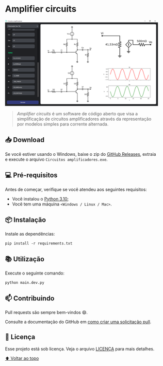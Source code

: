 # Amplifier circuits

<img src="README/main-window.png" alt="exemplo imagem">

> _Amplifier circuits_ é um software de código aberto que visa a simplificação de circuitos amplificadores através da representação por modelos simples para corrente alternada.

## 📥 Download

Se você estiver usando o Windows, baixe o zip do [GitHub Releases](https://github.com/luanws/amplifier-circuits/releases/latest), extraia e execute o arquivo `Circuitos amplificadores.exe`.

## 💻 Pré-requisitos

Antes de começar, verifique se você atendeu aos seguintes requisitos:

* Você instalou o [Python 3.10](https://www.python.org/);
* Você tem uma máquina `<Windows / Linux / Mac>`.

## 📦 Instalação

Instale as dependências:

```
pip install -r requirements.txt
```

## 📚 Utilização

Execute o seguinte comando:

```
python main.dev.py
```

## 📫 Contribuindo

Pull requests são sempre bem-vindos 😄.

Consulte a documentação do GitHub em [como criar uma solicitação pull](https://help.github.com/en/github/collaborating-with-issues-and-pull-requests/creating-a-pull-request).

## 📝 Licença

Esse projeto está sob licença. Veja o arquivo [LICENÇA](LICENSE) para mais detalhes.

[⬆ Voltar ao topo](#amplifier-circuits)